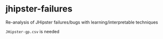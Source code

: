 # jhipster-failures

Re-analysis of JHipster failures/bugs with learning/interpretable techniques 

`JHipster-gp.csv` is needed
